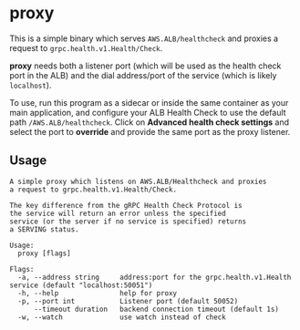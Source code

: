 # proxy

This is a simple binary which serves `AWS.ALB/healthcheck` and proxies a request to `grpc.health.v1.Health/Check`.

**proxy** needs both a listener port (which will be used as the health check port in the ALB) and the dial address/port of the service (which is likely `localhost`).

To use, run this program as a sidecar or inside the same container as your main application, and configure your ALB Health Check to use the default path `/AWS.ALB/healthcheck`. Click on **Advanced health check settings** and select the port to **override** and provide the same port as the proxy listener.

## Usage

```
A simple proxy which listens on AWS.ALB/Healthcheck and proxies
a request to grpc.health.v1.Health/Check.

The key difference from the gRPC Health Check Protocol is
the service will return an error unless the specified
service (or the server if no service is specified) returns
a SERVING status.

Usage:
  proxy [flags]

Flags:
  -a, --address string     address:port for the grpc.health.v1.Health service (default "localhost:50051")
  -h, --help               help for proxy
  -p, --port int           Listener port (default 50052)
      --timeout duration   backend connection timeout (default 1s)
  -w, --watch              use watch instead of check
```